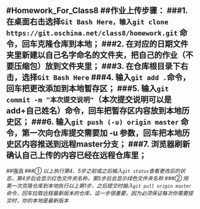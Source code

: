 #Homework_For_Class8
##作业上传步骤：
###1. 在桌面右击选择`Git Bash Here，输入git clone https://git.oschina.net/class8/homework.git` 命令，回车克隆仓库到本地；
###2. 在对应的日期文件夹里新建以自己名字命名的文件夹，把自己的作业（不要压缩包）放到文件夹里；
###3. 在仓库根目录下右击，选择`Git Bash Here`
###4. 输入`git add .`命令，回车把更改添加到本地暂存区；
###5. 输入`git commit -m "本次提交说明"`（本次提交说明可以是add+自己姓名）命令，回车把暂存区内容放到本地历史区；
###6. 输入`git push (-u) origin master` 命令，第一次向仓库提交需要加 -u 参数，回车把本地历史区内容推送到远程master分支；
###7. 浏览器刷新确认自己上传的内容已经在远程仓库里；
---
##强调
###_① 以上执行第4、5步之前或之后输入`git status`查看更改后的状态，第4步后会显示红色文件夹名称，第5步后会显示绿色文件夹名称_
###_② 除第一次克隆仓库到本地执行以上第1步，之后提交时输入`git pull origin master`命令，回车拉取远程最新版本的仓库，这一步很*重要*，因为必须保证每次你需要提交时，你的本地是最新版本_
